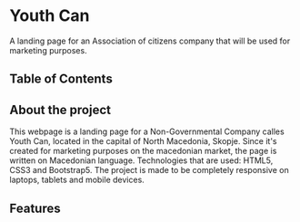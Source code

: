 # Youth Can 
A landing page for an Association of citizens company that will be used for marketing purposes.

## Table of Contents 

## About the project
This webpage is a landing page for a Non-Governmental Company calles Youth Can, located in the capital of North Macedonia, Skopje. 
Since it's created for marketing purposes on the macedonian market, the page is written on Macedonian language. 
Technologies that are used: HTML5, CSS3 and Bootstrap5. 
The project is made to be completely responsive on laptops, tablets and mobile devices. 

## Features 
